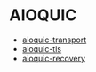 # AIOQUIC

- [aioquic-transport](aioquic-transport.md)
- [aioquic-tls](aioquic-tls.md)
- [aioquic-recovery](aioquic-recovery.md)
